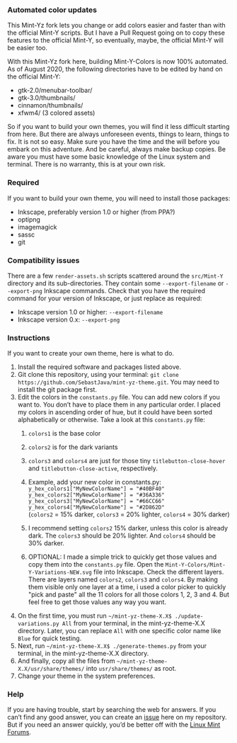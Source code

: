
### Automated color updates
This Mint-Yz fork lets you change or add colors easier and faster than with the official Mint-Y scripts. But I have a Pull Request going on to copy these features to the official Mint-Y, so eventually, maybe, the official Mint-Y will be easier too.

With this Mint-Yz fork here, building Mint-Y-Colors is now 100% automated. As of August 2020, the following directories have to be edited by hand on the official Mint-Y:

  * gtk-2.0/menubar-toolbar/  
  * gtk-3.0/thumbnails/  
  * cinnamon/thumbnails/  
  * xfwm4/ (3 colored assets)

So if you want to build your own themes, you will find it less difficult starting from here. But there are always unforeseen events, things to learn, things to fix. It is not so easy. Make sure you have the time and the will before you embark on this adventure. And be careful, always make backup copies. Be aware you must have some basic knowledge of the Linux system and terminal. There is no warranty, this is at your own risk.

### Required
If you want to build your own theme, you will need to install those packages:
 
  * Inkscape, preferably version 1.0 or higher (from PPA?)
  * optipng  
  * imagemagick
  * sassc
  * git

### Compatibility issues
There are a few `render-assets.sh` scripts scattered around the `src/Mint-Y` directory and its sub-directories. They contain some `--export-filename` or `--export-png` Inkscape commands. Check that you have the required command for your version of Inkscape, or just replace as required:
 
  * Inkscape version 1.0 or higher: `--export-filename`  
  * Inkscape version 0.x: `--export-png`

### Instructions
If you want to create your own theme, here is what to do.

1. Install the required software and packages listed above.
1. Git clone this repository, using your terminal: `git clone https://github.com/SebastJava/mint-yz-theme.git`. You may need to install the git package first.
1. Edit the colors in the `constants.py` file. You can add new colors if you want to. You don’t have to place them in any particular order. I placed my colors in ascending order of hue, but it could have been sorted alphabetically or otherwise. Take a look at this `constants.py` file:
   1. `colors1` is the base color
   1. `colors2` is for the dark variants
   1. `colors3` and `colors4` are just for those tiny `titlebutton-close-hover` and `titlebutton-close-active`, respectively.
   1. Example, add your new color in constants.py: <br>
`y_hex_colors1["MyNewColorName"] = "#40BF40"` <br>
`y_hex_colors2["MyNewColorName"] = "#36A336"` <br>
`y_hex_colors3["MyNewColorName"] = "#66CC66"` <br>
`y_hex_colors4["MyNewColorName"] = "#2D862D"` <br>
(`colors2` = 15% darker, `colors3` = 20% lighter, `colors4` = 30% darker)

   1. I recommend setting `colors2` 15% darker, unless this color is already dark. The `colors3` should be 20% lighter. And `colors4` should be 30% darker.
   1. OPTIONAL: I made a simple trick to quickly get those values and copy them into the `constants.py` file. Open the `Mint-Y-Colors/Mint-Y-Variations-NEW.svg` file into Inkscape. Check the different layers. There are layers named `colors2`, `colors3` and `colors4`. By making them visible only one layer at a time, i used a color picker to quickly "pick and paste" all the 11 colors for all those colors 1, 2, 3 and 4. But feel free to get those values any way you want.
1. On the first time, you must run `~/mint-yz-theme-X.X$ ./update-variations.py All` from your terminal, in the mint-yz-theme-X.X directory. Later, you can replace `All` with one specific color name like `Blue` for quick testing.
1. Next, run `~/mint-yz-theme-X.X$ ./generate-themes.py` from your terminal, in the mint-yz-theme-X.X directory.
1. And finally, copy all the files from `~/mint-yz-theme-X.X/usr/share/themes/` into `usr/share/themes/` as root.
1. Change your theme in the system preferences.

### Help
If you are having trouble, start by searching the web for answers. If you can’t find any good answer, you can create an [issue](https://github.com/SebastJava/mint-yz-theme/issues) here on my repository. But if you need an answer quickly, you’d be better off with the [Linux Mint Forums](https://forums.linuxmint.com/).

